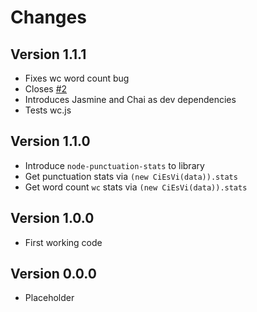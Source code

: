 # Changes

## Version 1.1.1

- Fixes wc word count bug
- Closes [#2](https://github.com/anusaini/CiEsVi/issues/2)
- Introduces Jasmine and Chai as dev dependencies
- Tests wc.js

## Version 1.1.0

- Introduce `node-punctuation-stats` to library
- Get punctuation stats via `(new CiEsVi(data)).stats`
- Get word count `wc` stats via `(new CiEsVi(data)).stats`

## Version 1.0.0

- First working code

## Version 0.0.0

- Placeholder

